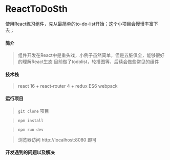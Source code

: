 # ReactToDoSth   
使用React练习组件，先从最简单的to-do-list开始；这个小项目会慢慢丰富下去；

#### 简介
> 组件开发在React中是重头戏，小例子虽然简单，但是五脏俱全，能够很好的理解React生态
> 目前做了todolist，轮播图等，后续会做些常见的组件

#### 技术栈
> react 16 + react-router 4 + redux
> ES6
> webpack

#### 运行项目
> `git clone` 项目

> `npm install`

> `npm run dev` 

> 浏览器访问 http://localhost:8080 即可

#### 开发遇到的问题以及解决







